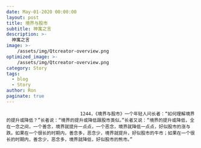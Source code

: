 ```yaml
---
date: May-01-2020 00:00:00
layout: post
title: 境界与股市
subtitle: 神寓之言
description: >-
  神寓之言
image: >-
    /assets/img/Qtcreator-overview.png
optimized_image: >-
    /assets/img/Qtcreator-overview.png
category: Story
tags:
  - blog
  - Story
author: Ron
paginate: true
---
```


							　　1244，《境界与股市》一个年轻人问长者：“如何理解境界的提升或降低？”长者说：“境界的提升或降低跟股市类似。”长者又说：“境界的提升或降低，全在一念之间，一个善念，境界就提升一点点，一个恶念，境界就降低一点点，好似股市的涨与跌。如果在一个很长的时期内，善念多，恶念少，境界就提升，好似股市的牛市；如果在一个很长的时期内，善念少，恶念多，境界就降低，好似股市的熊市。”
							
							
						